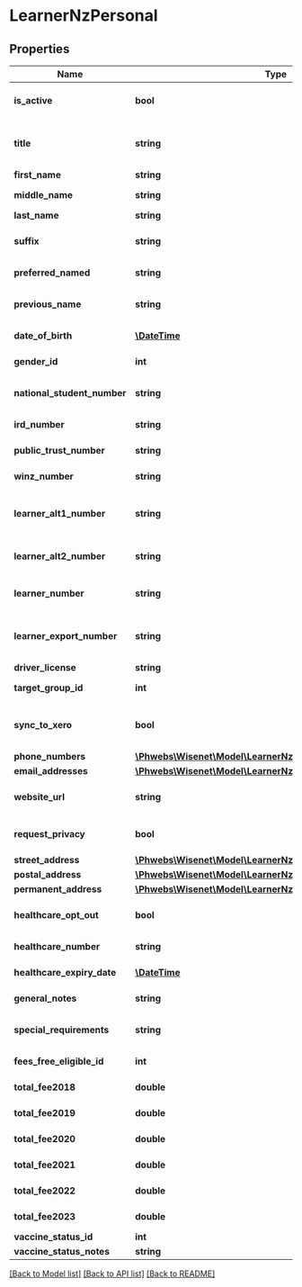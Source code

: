 # LearnerNzPersonal

## Properties
Name | Type | Description | Notes
------------ | ------------- | ------------- | -------------
**is_active** | **bool** | To indicate if the learner is active or not | [optional] 
**title** | **string** | Preferred title of the learner. For example: Mr, Mrs, Miss, Ms, Dr, Rev, Hon etc. | [optional] 
**first_name** | **string** | First name of learner | [optional] 
**middle_name** | **string** | Middle name of learner | [optional] 
**last_name** | **string** | Last name of learner | [optional] 
**suffix** | **string** | Suffix of the learner. For example: Jr, Sr etc. | [optional] 
**preferred_named** | **string** | Preferred informal name of learner | [optional] 
**previous_name** | **string** | Maiden name or any previous name of the learner | [optional] 
**date_of_birth** | [**\DateTime**](\DateTime.md) | Date of the birth of the learner | [optional] 
**gender_id** | **int** | See combos NzGenders | [optional] 
**national_student_number** | **string** | National Student Number of the learner | [optional] 
**ird_number** | **string** | IRD number of the learner | [optional] 
**public_trust_number** | **string** | Related Public Trust Number | [optional] 
**winz_number** | **string** | WINZ Number of the learner | [optional] 
**learner_alt1_number** | **string** | RefExternal. An alternative custom identifier for external purposes | [optional] 
**learner_alt2_number** | **string** | Ref External Plus. An alternative custom identifier | [optional] 
**learner_number** | **string** | Auto generated unique learner identifier | [optional] 
**learner_export_number** | **string** | Auto generated unique learner identifier used for export purposes | [optional] 
**driver_license** | **string** | Driver License | [optional] 
**target_group_id** | **int** | See combo TargetGroupsLearner | [optional] 
**sync_to_xero** | **bool** | To indicate if the learner should be synced to Xero or not | [optional] 
**phone_numbers** | [**\Phwebs\Wisenet\Model\LearnerNzPersonalPhoneNumbers**](LearnerNzPersonalPhoneNumbers.md) |  | [optional] 
**email_addresses** | [**\Phwebs\Wisenet\Model\LearnerNzPersonalEmailAddresses**](LearnerNzPersonalEmailAddresses.md) |  | [optional] 
**website_url** | **string** | Any website URL relevant to learner contact details | [optional] 
**request_privacy** | **bool** | To indicate if the learner requests privacy or not | [optional] 
**street_address** | [**\Phwebs\Wisenet\Model\LearnerNzPersonalStreetAddress**](LearnerNzPersonalStreetAddress.md) |  | [optional] 
**postal_address** | [**\Phwebs\Wisenet\Model\LearnerNzPersonalPostalAddress**](LearnerNzPersonalPostalAddress.md) |  | [optional] 
**permanent_address** | [**\Phwebs\Wisenet\Model\LearnerNzPersonalPermanentAddress**](LearnerNzPersonalPermanentAddress.md) |  | [optional] 
**healthcare_opt_out** | **bool** | To indicate if the learner opts out of health care | [optional] 
**healthcare_number** | **string** | Health Care Number of the learner | [optional] 
**healthcare_expiry_date** | [**\DateTime**](\DateTime.md) | Expiry Date of learner&#x27;s health care | [optional] 
**general_notes** | **string** | General notes related to the learner | [optional] 
**special_requirements** | **string** | Any special requirements that the learner might have | [optional] 
**fees_free_eligible_id** | **int** | See combo FeesFreeEligibles | [optional] 
**total_fee2018** | **double** | Total Tuition Fee in 2018 | [optional] 
**total_fee2019** | **double** | Total Tuition Fee in 2019 | [optional] 
**total_fee2020** | **double** | Total Tuition Fee in 2020 | [optional] 
**total_fee2021** | **double** | Total Tuition Fee in 2021 | [optional] 
**total_fee2022** | **double** | Total Tuition Fee in 2022 | [optional] 
**total_fee2023** | **double** | Total Tuition Fee in 2023 | [optional] 
**vaccine_status_id** | **int** | Vaccine Status Id | [optional] 
**vaccine_status_notes** | **string** | Vaccination notes | [optional] 

[[Back to Model list]](../../README.md#documentation-for-models) [[Back to API list]](../../README.md#documentation-for-api-endpoints) [[Back to README]](../../README.md)

